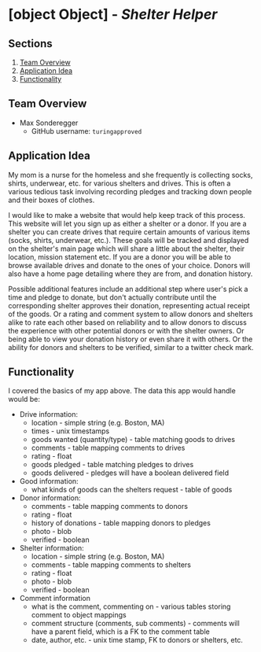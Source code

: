 # [object Object] - *Shelter Helper*

## Sections
1. [Team Overview](#team-overview)
2. [Application Idea](#application-idea)
3. [Functionality](#functionality)

## Team Overview

* Max Sonderegger
    * GitHub username: `turingapproved`


## Application Idea
My mom is a nurse for the homeless and she frequently is collecting socks, shirts, underwear, etc. for various shelters and drives. This is often a various tedious task involving recording pledges and tracking down people and their boxes of clothes. 

I would like to make a website that would help keep track of this process. This website will let you sign up as either a shelter or a donor. If you are a shelter you can create drives that require certain amounts of various items (socks, shirts, underwear, etc.). These goals will be tracked and displayed on the shelter's main page which will share a little about the shelter, their location, mission statement etc. If you are a donor you will be able to browse available drives and donate to the ones of your choice. Donors will also have a home page detailing where they are from, and donation history.

Possible additional features include an additional step where user's pick a time and pledge to donate, but don't actually contribute until the corresponding shelter approves their donation, representing actual receipt of the goods. Or a rating and comment system to allow donors and shelters alike to rate each other based on reliability and to allow donors to discuss the experience with other potential donors or with the shelter owners. Or being able to view your donation history or even share it with others. Or the ability for donors and shelters to be verified, similar to a twitter check mark.


## Functionality

I covered the basics of my app above. The data this app would handle would be:

* Drive information:
    * location - simple string (e.g. Boston, MA)
    * times - unix timestamps
    * goods wanted (quantity/type) - table matching goods to drives
    * comments - table mapping comments to drives
    * rating - float
    * goods pledged - table matching pledges to drives
    * goods delivered - pledges will have a boolean delivered field
* Good information:
    * what kinds of goods can the shelters request - table of goods
* Donor information:
    * comments - table mapping comments to donors
    * rating - float
    * history of donations - table mapping donors to pledges
    * photo - blob
    * verified - boolean
* Shelter information:
    * location - simple string (e.g. Boston, MA)
    * comments - table mapping comments to shelters
    * rating - float
    * photo - blob
    * verified - boolean
* Comment information
    * what is the comment, commenting on - various tables storing comment to object mappings
    * comment structure (comments, sub comments) - comments will have a parent field, which is a FK to the comment table
    * date, author, etc. - unix time stamp, FK to donors or shelters, etc.
